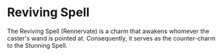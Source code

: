 # Reviving Spell  
The Reviving Spell (Rennervate) is a charm that awakens whomever the caster's wand is pointed at. Consequently, it serves as the counter-charm to the Stunning Spell.  
  
